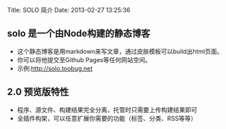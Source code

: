 Title: SOLO 简介
Date: 2013-02-27 13:25:36

## solo 是一个由Node构建的静态博客

- 这个静态博客是用markdown来写文章，通过皮肤模板可以build出html页面。
- 你可以将他提交至Github Pages等任何网站空间。
- 示例:<http://solo.toobug.net>

## 2.0 预览版特性

- 程序、源文件、构建结果完全分离，托管时只需要上传构建结果即可
- 全插件构架，可以任意扩展你需要的功能（标签、分类、RSS等等）

